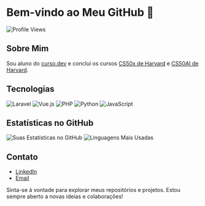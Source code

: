# Bem-vindo ao Meu GitHub 👋

![Profile Views](https://komarev.com/ghpvc/?username=seu-nome-de-usuario&color=blue)

## Sobre Mim
Sou aluno do [curso.dev](https://curso.dev) e concluí os cursos [CS50x de Harvard](https://cs50.harvard.edu) e [CS50AI de Harvard](https://cs50.harvard.edu/ai/2024/).

## Tecnologias
![Laravel](https://img.shields.io/badge/Laravel-FF2D20?style=for-the-badge&logo=laravel&logoColor=white)
![Vue.js](https://img.shields.io/badge/Vue.js-35495E?style=for-the-badge&logo=vue.js&logoColor=4FC08D)
![PHP](https://img.shields.io/badge/PHP-777BB4?style=for-the-badge&logo=php&logoColor=white)
![Python](https://img.shields.io/badge/Python-3776AB?style=for-the-badge&logo=python&logoColor=white)
![JavaScript](https://img.shields.io/badge/JavaScript-F7DF1E?style=for-the-badge&logo=javascript&logoColor=black)

## Estatísticas no GitHub
![Suas Estatísticas no GitHub](https://github-readme-stats.vercel.app/api?username=abnercezar&show_icons=true&theme=radical)
![Linguagens Mais Usadas](https://github-readme-stats.vercel.app/api/top-langs/?username=abnercezar&layout=compact&theme=radical)

## Contato
- [LinkedIn](https://www.linkedin.com/in/seu-perfil)
- [Email](mailto:seu-email@example.com)

Sinta-se à vontade para explorar meus repositórios e projetos. Estou sempre aberto a novas ideias e colaborações!
